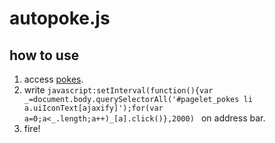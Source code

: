 # autopoke.js
## how to use
1. access [pokes](https://www.facebook.com/pokes).
2. write `javascript:setInterval(function(){var _=document.body.querySelectorAll('#pagelet_pokes li a.uiIconText[ajaxify]');for(var a=0;a<_.length;a++)_[a].click()},2000)
` on address bar.
3. fire!